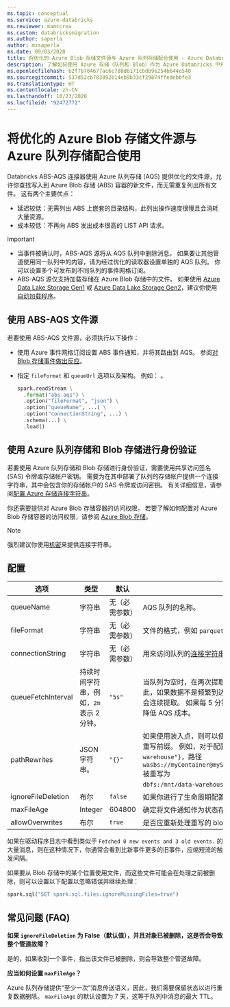 ```yaml
---
ms.topic: conceptual
ms.service: azure-databricks
ms.reviewer: mamccrea
ms.custom: databricksmigration
ms.author: saperla
author: mssaperla
ms.date: 09/03/2020
title: 将优化的 Azure Blob 存储文件源与 Azure 队列存储配合使用 - Azure Databricks
description: 了解如何使用 Azure 存储（队列和 Blob）作为 Azure Databricks 中用于流式传输数据的源。
ms.openlocfilehash: b2f7b784677ac6c788d6171cbdb9e254b644e540
ms.sourcegitcommit: 537d52cb783892b14eb9b33cf29874ffedebbfe3
ms.translationtype: HT
ms.contentlocale: zh-CN
ms.lasthandoff: 10/23/2020
ms.locfileid: "92472772"
---
```

# <a name="optimized-azure-blob-storage-file-source-with-azure-queue-storage"></a>将优化的 Azure Blob 存储文件源与 Azure 队列存储配合使用

Databricks ABS-AQS 连接器使用 Azure 队列存储 (AQS) 提供优化的文件源，允许你查找写入到 Azure Blob 存储 (ABS) 容器的新文件，而无需重复列出所有文件。 这有两个主要优点：

* 延迟较低：无需列出 ABS 上嵌套的目录结构，此列出操作速度很慢且会消耗大量资源。
* 成本较低：不再向 ABS 发出成本很高的 LIST API 请求。

> [!IMPORTANT]
>
> * 当事件被确认时，ABS-AQS 源将从 AQS 队列中删除消息。 如果要让其他管道使用同一队列中的内容，请为经过优化的读取器设置单独的 AQS 队列。 你可以设置多个可发布到不同队列的事件网格订阅。
> * ABS-AQS 源仅支持加载存储在 Azure Blob 存储中的文件。 如果使用 [Azure Data Lake Storage Gen1](https://docs.microsoft.com/azure/data-lake-store/) 或 [Azure Data Lake Storage Gen2](/storage/data-lake-storage/introduction)，建议你使用[自动加载程序](auto-loader.md)。

## <a name="use-the-abs-aqs-file-source"></a>使用 ABS-AQS 文件源

若要使用 ABS-AQS 文件源，必须执行以下操作：

* 使用 Azure 事件网格订阅设置 ABS 事件通知，并将其路由到 AQS。 参阅[对 Blob 存储事件做出反应](/storage/blobs/storage-blob-event-overview)。
* 指定 `fileFormat` 和 `queueUrl` 选项以及架构。 例如： 。

  ```python
  spark.readStream \
    .format("abs-aqs") \
    .option("fileFormat", "json") \
    .option("queueName", ...) \
    .option("connectionString", ...) \
    .schema(...) \
    .load()
  ```

## <a name="authenticate-with-azure-queue-storage-and-blob-storage"></a>使用 Azure 队列存储和 Blob 存储进行身份验证

若要使用 Azure 队列存储和 Blob 存储进行身份验证，需要使用共享访问签名 (SAS) 令牌或存储帐户密钥。 需要为在其中部署了队列的存储帐户提供一个连接字符串，其中会包含你的存储帐户的 SAS 令牌或访问密钥。 有关详细信息，请参阅[配置 Azure 存储连接字符串](/storage/common/storage-configure-connection-string)。

你还需要提供对 Azure Blob 存储容器的访问权限。 若要了解如何配置对 Azure Blob 存储容器的访问权限，请参阅 [Azure Blob 存储](../../../data/data-sources/azure/azure-storage.md#azure-storage)。

> [!NOTE]
>
> 强烈建议你使用[机密](../../../security/secrets/secrets.md)来提供连接字符串。

## <a name="configuration"></a>配置

| 选项                    | 类型                                                                  | 默认                      | 说明                                                                                                                                                                                                                                                                                                                                                                                                                  |
|---------------------------|-----------------------------------------------------------------------|------------------------------|------------------------------------------------------------------------------------------------------------------------------------------------------------------------------------------------------------------------------------------------------------------------------------------------------------------------------------------------------------------------------------------------------------------------------|
| queueName                 | 字符串                                                                | 无（必需参数）        | AQS 队列的名称。                                                                                                                                                                                                                                                                                                                                                                                                   |
| fileFormat                | 字符串                                                                | 无（必需参数）        | 文件的格式，例如 `parquet`、`json`、`csv`、`text`，等等。                                                                                                                                                                                                                                                                                                                                                 |
| connectionString          | 字符串                                                                | 无（必需参数）        | 用来访问队列的[连接字符串](/storage/common/storage-configure-connection-string)。                                                                                                                                                                                                                                                                                           |
| queueFetchInterval        | 持续时间字符串，例如，`2m` 表示 2 分钟。                   | `"5s"`                       | 当队列为空时，在两次提取之间等待的时长。 Azure 按照向 AQS 发出的 API 请求收费。 因此，如果数据不是频繁到达，则可以将此值设置为较长的持续时间。 只要队列不为空，我们就会连续提取。 如果每 5 分钟创建一次新文件，则可能需要设置较高的 `queueFetchInterval` 以降低 AQS 成本。                                                      |
| pathRewrites              | JSON 字符串。                                                        | `"{}"`                       | 如果使用装入点，则可以使用装入点重写 `container@storageAccount/key` 路径的前缀。 只能重写前缀。 例如，对于配置 `{"myContainer@myStorageAccount/path": "dbfs:/mnt/data-warehouse"}`，路径 `wasbs://myContainer@myStorageAccount.blob.windows.core.net/path/2017/08/fileA.json` 被重写为<br>`dbfs:/mnt/data-warehouse/2017/08/fileA.json`。 |
| ignoreFileDeletion        | 布尔                                                               | `false`                      | 如果你进行了生命周期配置或手动删除了源文件，则必须将此选项设置为 `true`。                                                                                                                                                                                                                                                                                                            |
| maxFileAge                | Integer                                                               | 604800                       | 确定将文件通知作为状态存储多长时间（以秒为单位）以防止重复处理。                                                                                                                                                                                                                                                                                                                     |
| allowOverwrites           | 布尔                                                               | `true`                       | 是否应重新处理重写的 blob。                                                                                                                                                                                                                                                                                                                                                                  |

如果在驱动程序日志中看到类似于 `Fetched 0 new events and 3 old events.` 的大量消息，则在这种情况下，你通常会看到比新事件更多的旧事件，应缩短流的触发间隔。

如果要从 Blob 存储中的某个位置使用文件，而这些文件可能会在处理之前被删除，则可以设置以下配置以忽略错误并继续处理：

```python
spark.sql("SET spark.sql.files.ignoreMissingFiles=true")
```

## <a name="frequently-asked-questions-faq"></a>常见问题 (FAQ)

**如果 `ignoreFileDeletion` 为 False（默认值），并且对象已被删除，这是否会导致整个管道故障？**

是的，如果收到一个事件，指出该文件已被删除，则会导致整个管道故障。

**应当如何设置 `maxFileAge`？**

Azure 队列存储提供“至少一次”消息传送语义，因此，我们需要保留状态以进行重复数据删除。 `maxFileAge` 的默认设置为 7 天，这等于队列中消息的最大 TTL。